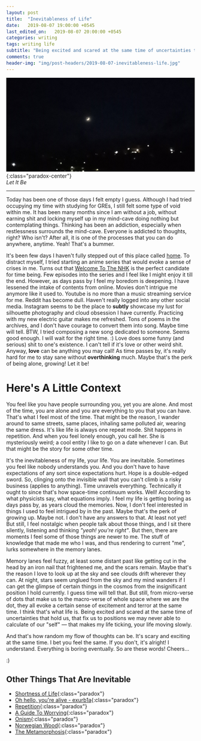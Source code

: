 ```yaml
---
layout: post
title:  "Inevitableness of Life"
date:   2019-08-07 19:00:00 +0545
last_edited_on:   2019-08-07 20:00:00 +0545
categories: writing
tags: writing life 
subtitle: "Being excited and scared at the same time of uncertainties that hold us, that fix us to positions we may never able to calculate of our 'self' — that makes my life ticking, your life moving slowly"
comments: true
header-img: "img/post-headers/2019-08-07-inevitableness-life.jpg"
---
```


![Let It Be](/img/post-headers/2019-08-07-inevitableness-life.jpg){:class="paradox-center"}  
*Let It Be*

<hr/>

Today has been one of those days I felt empty I guess. Although I had tried occupying my time with studying for GREs, I still felt some type of void within me. It has been many months since I am without a job, without earning shit and locking myself up in my mind-cave doing nothing but contemplating things. Thinking has been an addiction, especially when restlessness surrounds the mind-cave. Everyone is addicted to thoughts, right? Who isn't? After all, it is one of the processes that you can do anywhere, anytime. Yeah! That's a bummer. 


It's been few days I haven't fully stepped out of this place called [home](https://www.youtube.com/watch?v=fbee28kOEOQ).
To distract myself, I tried starting an anime series that would evoke a sense of crises in me. 
Turns out that [Welcome To The NHK](https://en.wikipedia.org/wiki/Welcome_to_the_N.H.K.) is the perfect candidate for time being. 
Few episodes into the series and I feel like I might enjoy it till the end. 
However, as days pass by I feel my boredom is deepening. I have lessened the intake of contents from online. 
Movies don't intrigue me anymore like it used to. Youtube is no more than a music streaming service for me. Reddit has become dull. 
Haven't really logged into any other social media. Instagram seems to be the place to **subtly** showcase my lust for silhouette photography and cloud obsession I have currently. 
Practicing with my new electric guitar makes me refreshed. Tons of poems in the archives, and I don't have courage to convert them into song. 
Maybe time will tell. BTW, I tried composing a new song dedicated to someone. Seems good enough. I will wait for the right time. :) 
Love does some funny (and serious) shit to one's existence. I can't tell if it's love or other weird shit. Anyway, **love** can be anything you may call! 
As time passes by, it's really hard for me to stay sane without **overthinking** much. Maybe that's the perk of being alone, growing! Let it be!



# Here's A Little Context
You feel like you have people surrounding you, yet you are alone. And most of the time, you are alone and you are everything to you that you can have. That's what I feel most of the time. That might be the reason, I wander around to same streets, same places, inhaling same polluted air, wearing the same dress. It's like life is always one repeat mode. Shit happens in repetition. And when you feel lonely enough, you call her. She is mysteriously weird; a cool entity I like to go on a date whenever I can. But that might be the story for some other time.


It's the inevitableness of my life, your life. You are inevitable. Sometimes you feel like nobody understands you. And you don't have to have expectations of any sort since expectations hurt. Hope is a double-edged sword. So, clinging onto the invisible wall that you can't climb is a risky business (applies to anything). Time unravels everything. Technically it ought to since that's how space-time continuum works. Well! According to what physicists say, what equations imply. I feel my life is getting boring as days pass by, as years cloud the memories. Now, I don't feel interested in things I used to feel intrigued by in the past. Maybe that's the perk of growing up. Maybe not. I don't have any answers to that. At least not yet! But still, I feel nostalgic when people talk about those things, and I sit there silently, listening and thinking *"yeah! you're right"*. But then, there are moments I feel some of those things are newer to me. The stuff of knowledge that made me who I was, and thus rendering to current "me", lurks somewhere in the memory lanes.


Memory lanes feel fuzzy, at least some distant past like getting cut in the head by an iron nail that frightened me, and the scars remain. Maybe that's the reason I love to look up at the sky and see clouds drift wherever they can. At night, stars seem unglued from the sky and my mind wanders if I can get the glimpse of certain things in the cosmos from the insignificant position I hold currently. I guess time will tell that. But still, from micro-verse of dots that make us to the macro-verse of whole space where we are the dot, they all evoke a certain sense of excitement and terror at the same time. I think that's what life is. Being excited and scared at the same time of uncertainties that hold us, that fix us to positions we may never able to calculate of our "self" — that makes my life ticking, your life moving slowly.


And that's how random my flow of thoughts can be. It's scary and exciting at the same time. I bet you feel the same. If you don't, it's alright! I understand. Everything is boring eventually. So are these words! Cheers... 


:)



## Other Things That Are Inevitable
- [Shortness of Life](https://tim.blog/2009/04/24/on-the-shortness-of-life-an-introduction-to-seneca/){:class="paradox"}
- [Oh hello, you're alive - exurb1a](https://www.youtube.com/watch?v=VLAAy_pM-k8){:class="paradox"}
- [Repetition](https://www.youtube.com/watch?v=dHJTUH7u72c){:class="paradox"}
- [A Guide To Worrying](https://www.youtube.com/watch?v=k5RH3BdXDOY){:class="paradox"}
- [Onism](https://www.youtube.com/watch?v=IrBlmpqh8T0){:class="paradox"}
- [Norwegian Wood](https://www.goodreads.com/book/show/11297.Norwegian_Wood){:class="paradox"}
- [The Metamorphosis](https://www.goodreads.com/book/show/485894.The_Metamorphosis){:class="paradox"}
